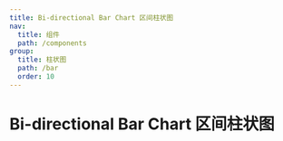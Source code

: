 ```yaml
---
title: Bi-directional Bar Chart 区间柱状图
nav:
  title: 组件
  path: /components
group:
  title: 柱状图
  path: /bar
  order: 10
---
```


# Bi-directional Bar Chart 区间柱状图

<code src="./.demos/biDirectional"></code>

